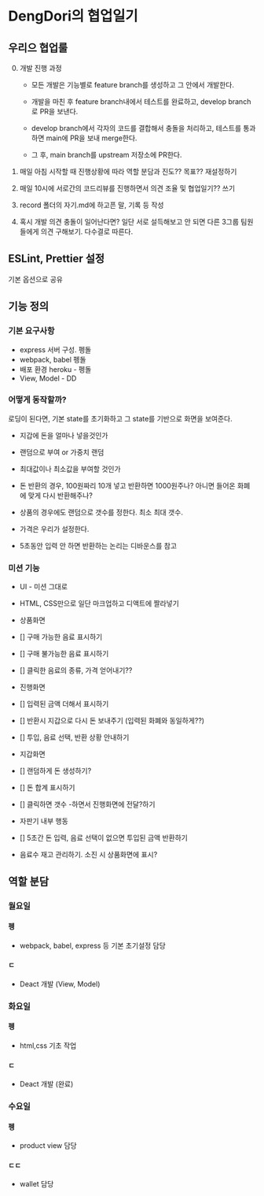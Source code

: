 # DengDori의 협업일기

## 우리으 협업룰

0. 개발 진행 과정 
    
    -  모든 개발은 기능별로 feature branch를 생성하고 그 안에서 개발한다. 

    - 개발을 마친 후 feature branch내에서 테스트를 완료하고, develop branch로 PR을 보낸다. 

    - develop branch에서 각자의 코드를 결합해서 충돌을 처리하고, 테스트를 통과하면 main에 PR을 보내 merge한다.

    - 그 후, main branch를 upstream 저장소에 PR한다.


1. 매일 아침 시작할 때 진행상황에 따라 역할 분담과 진도?? 목표?? 재설정하기 

2. 매일 10시에 서로간의 코드리뷰를 진행하면서 의견 조율 및 협업일기?? 쓰기  

3. record 폴더의 자기.md에 하고픈 말, 기록 등 작성 

4. 혹시 개발 의견 충돌이 일어난다면? 일단 서로 설득해보고 안 되면 다른 3그룹 팀원들에게 의견 구해보기. 다수결로 따른다. 


## ESLint, Prettier 설정

기본 옵션으로 공유

## 기능 정의

### 기본 요구사항 

- express 서버 구성. 펭돌 
- webpack, babel 펭돌 
- 배포 환경 heroku - 펭돌 
- View, Model - DD 

### 어떻게 동작할까?

로딩이 된다면, 기본 state를 초기화하고
그 state를 기반으로 화면을 보여준다. 

- 지갑에 돈을 얼마나 넣을것인가
- 랜덤으로 부여 or 가중치 랜덤 
- 최대값이나 최소값을 부여할 것인가 
- 돈 반환의 경우, 100원짜리 10개 넣고 반환하면 1000원주나? 
아니면 들어온 화폐에 맞게 다시 반환해주나? 


- 상품의 경우에도 랜덤으로 갯수를 정한다. 최소 최대 갯수. 
- 가격은 우리가 설정한다. 

- 5초동안 입력 안 하면 반환하는 논리는 디바운스를 참고 


###  미션 기능

- UI - 미션 그대로  
- HTML, CSS만으로 일단 마크업하고 디액트에 짤라넣기 

- 상품화면

- [] 구매 가능한 음료 표시하기
- [] 구매 불가능한 음료 표시하기
- [] 클릭한 음료의 종류, 가격 얻어내기?? 

- 진행화면

- [] 입력된 금액 더해서 표시하기 
- [] 반환시 지갑으로 다시 돈 보내주기 (입력된 화폐와 동일하게??)
- [] 투입, 음료 선택, 반환 상황 안내하기 


- 지갑화면

- [] 랜덤하게 돈 생성하기?
- [] 돈 합계 표시하기
- [] 클릭하면 갯수 -하면서 진행화면에 전달?하기 

- 자판기 내부 행동

- [] 5초간 돈 입력, 음료 선택이 없으면 투입된 금액 반환하기 
- 음료수 재고 관리하기. 소진 시 상품화면에 표시? 


## 역할 분담 

### 월요일 

#### 펭

- webpack, babel, express 등 기본 초기설정 담당

#### ㄷ

- Deact 개발 (View, Model)

### 화요일

#### 펭

- html,css 기초 작업

#### ㄷ

- Deact 개발 (완료)

### 수요일

#### 펭

- product view 담당

#### ㄷㄷ 

- wallet 담당 



